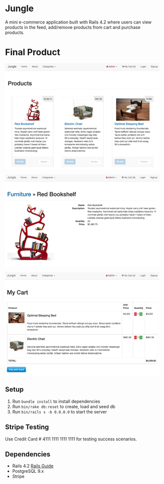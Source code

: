 # Jungle

A mini e-commerce application built with Rails 4.2 where users can view products in the feed, add/remove products from cart and purchase products.

# Final Product

!["Screenshot of main feed"](https://github.com/brodybayley/jungle-rails/blob/master/docs/main_feed.png)

!["Screenshot of product details"](https://github.com/brodybayley/jungle-rails/blob/master/docs/product_details.png)

!["Screenshot of cart"](https://github.com/brodybayley/jungle-rails/blob/master/docs/cart.png)

## Setup

1. Run `bundle install` to install dependencies
2. Run `bin/rake db:reset` to create, load and seed db
3. Run `bin/rails s -b 0.0.0.0` to start the server

## Stripe Testing

Use Credit Card # 4111 1111 1111 1111 for testing success scenarios.

## Dependencies

- Rails 4.2 [Rails Guide](http://guides.rubyonrails.org/v4.2/)
- PostgreSQL 9.x
- Stripe
